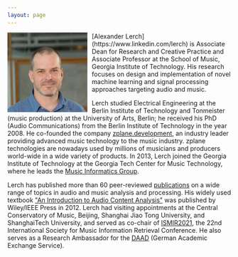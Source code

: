 ```yaml
---
layout: page
---
```


<img align="left" style="float: left; margin-left: 0px; margin-right: 10px;" src="/img/lerch.png" alt="photo of alexander lerch" width="180"/>
[Alexander Lerch](https://www.linkedin.com/lerch) is Associate Dean for Research and Creative Practice and Associate Professor at the School of Music, Georgia Institute of Technology. His research focuses on design and implementation of novel machine learning and signal processing approaches targeting audio and music.

Lerch studied Electrical Engineering at the Berlin Institute of Technology and Tonmeister (music production) at the University of Arts, Berlin; he received his PhD (Audio Communications) from the Berlin Institute of Technology in the year 2008. He co-founded the company [zplane.development](https://www.zplane.de), an industry leader providing advanced music technology to the music industry. zplane technologies are nowadays used by millions of musicians and producers world-wide in a wide variety of products. In 2013, Lerch joined the Georgia Institute of Technology at the Georgia Tech Center for Music Technology, where he leads the [Music Informatics Group](https://musicinformatics.gatech.edu).

Lerch has published more than 60 peer-reviewed [publications](/publications) on a wide range of topics in audio and music analysis and processing. His widely used textbook ["An Introduction to Audio Content Analysis"](https://www.AudioContentAnalysis.org) was published by Wiley/IEEE Press in 2012. Lerch had visiting appointments at the Central Conservatory of Music, Beijing, Shanghai Jiao Tong University, and ShanghaiTech University, and served as co-chair of [ISMIR2021](https://www.ismir2021.ismir.net), the 22nd International Society for Music Information Retrieval Conference. He also serves as a Research Ambassador for the [DAAD](https://www.daad.org)  (German Academic Exchange Service).

